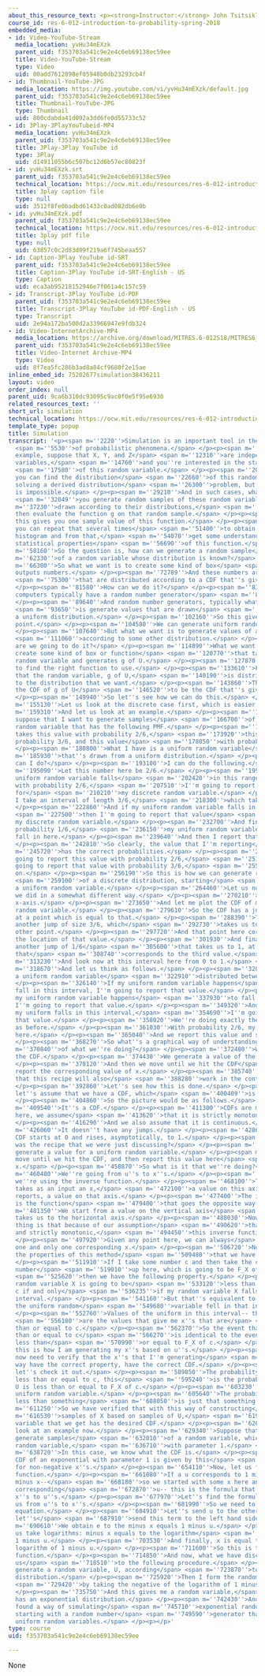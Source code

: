 ```yaml
---
about_this_resource_text: <p><strong>Instructor:</strong> John Tsitsiklis</p>
course_id: res-6-012-introduction-to-probability-spring-2018
embedded_media:
- id: Video-YouTube-Stream
  media_location: yvHu34mEXzk
  parent_uid: f353703a541c9e2e4c6eb69138ec59ee
  title: Video-YouTube-Stream
  type: Video
  uid: 00add7612898ef05948b0db23293cb4f
- id: Thumbnail-YouTube-JPG
  media_location: https://img.youtube.com/vi/yvHu34mEXzk/default.jpg
  parent_uid: f353703a541c9e2e4c6eb69138ec59ee
  title: Thumbnail-YouTube-JPG
  type: Thumbnail
  uid: 800cdabda41d092a3dd6fe0d55733c52
- id: 3Play-3PlayYouTubeid-MP4
  media_location: yvHu34mEXzk
  parent_uid: f353703a541c9e2e4c6eb69138ec59ee
  title: 3Play-3Play YouTube id
  type: 3Play
  uid: d14911055b6c507bc12d6b57ec80823f
- id: yvHu34mEXzk.srt
  parent_uid: f353703a541c9e2e4c6eb69138ec59ee
  technical_location: https://ocw.mit.edu/resources/res-6-012-introduction-to-probability-spring-2018/part-i-the-fundamentals/simulation/yvHu34mEXzk.srt
  title: 3play caption file
  type: null
  uid: 3512f8fe0badbd61433c0ad082db6e0b
- id: yvHu34mEXzk.pdf
  parent_uid: f353703a541c9e2e4c6eb69138ec59ee
  technical_location: https://ocw.mit.edu/resources/res-6-012-introduction-to-probability-spring-2018/part-i-the-fundamentals/simulation/yvHu34mEXzk.pdf
  title: 3play pdf file
  type: null
  uid: 63857c0c2d83d09f219a6f745beaa557
- id: Caption-3Play YouTube id-SRT
  parent_uid: f353703a541c9e2e4c6eb69138ec59ee
  title: Caption-3Play YouTube id-SRT-English - US
  type: Caption
  uid: eca3ab95218152946e7f061a4c157c59
- id: Transcript-3Play YouTube id-PDF
  parent_uid: f353703a541c9e2e4c6eb69138ec59ee
  title: Transcript-3Play YouTube id-PDF-English - US
  type: Transcript
  uid: 2e94a172ba500d2a33966947e9fdb324
- id: Video-InternetArchive-MP4
  media_location: https://archive.org/download/MITRES.6-012S18/MITRES6_012S18_S11-01_300k.mp4
  parent_uid: f353703a541c9e2e4c6eb69138ec59ee
  title: Video-Internet Archive-MP4
  type: Video
  uid: 8f7ea5fc286b3ad8a84cf9680f2e15ae
inline_embed_id: 75202677simulation38436211
layout: video
order_index: null
parent_uid: 9ca6b310dc93095c9ac0f0e5f95e6930
related_resources_text: ''
short_url: simulation
technical_location: https://ocw.mit.edu/resources/res-6-012-introduction-to-probability-spring-2018/part-i-the-fundamentals/simulation
template_type: popup
title: Simulation
transcript: '<p><span m=''2220''>Simulation is an important tool in the analysis</span>
  <span m=''5530''>of probabilistic phenomena.</span> </p><p><span m=''8830''>For
  example, suppose that X, Y, and Z</span> <span m=''12310''>are independent random
  variables,</span> <span m=''14760''>and you''re interested in the statistical properties</span>
  <span m=''17580''>of this random variable.</span> </p><p><span m=''20400''>Perhaps
  you can find the distribution</span> <span m=''22660''>of this random variable by
  solving a derived distribution</span> <span m=''26300''>problem, but sometimes this
  is impossible.</span> </p><p><span m=''29210''>And in such cases, what you do is,</span>
  <span m=''32049''>you generate random samples of these random variables</span> <span
  m=''37230''>drawn according to their distributions,</span> <span m=''39850''>and
  then evaluate the function g on that random sample.</span> </p><p><span m=''45450''>And
  this gives you one sample value of this function.</span> </p><p><span m=''49120''>And
  you can repeat that several times</span> <span m=''51400''>to obtain some kind of
  histogram and from that,</span> <span m=''54070''>get some understanding about the
  statistical properties</span> <span m=''56690''>of this function.</span> </p><p><span
  m=''58160''>So the question is, how can we generate a random sample</span> <span
  m=''62330''>of a random variable whose distribution is known?</span> </p><p><span
  m=''66300''>So what we want is to create some kind of box</span> <span m=''70230''>that
  outputs numbers.</span> </p><p><span m=''72789''>And these numbers are random variables</span>
  <span m=''75300''>that are distributed according to a CDF that''s given to us.</span>
  </p><p><span m=''81580''>How can we do it?</span> </p><p><span m=''83270''>Well,
  computers typically have a random number generator</span> <span m=''88010''>in them.</span>
  </p><p><span m=''89640''>And random number generators, typically what they do</span>
  <span m=''93650''>is generate values that are drawn</span> <span m=''97729''>from
  a uniform distribution.</span> </p><p><span m=''102160''>So this gives us a starting
  point.</span> </p><p><span m=''104580''>We can generate uniform random variables.</span>
  </p><p><span m=''107640''>But what we want is to generate values of a random variable</span>
  <span m=''111060''>according to some other distribution.</span> </p><p><span m=''112940''>How
  are we going to do it?</span> </p><p><span m=''114890''>What we want to do is to
  create some kind of box or function</span> <span m=''120770''>that takes this uniform
  random variable and generates g of U.</span> </p><p><span m=''127870''>And we want
  to find the right function to use.</span> </p><p><span m=''133610''>Find a g so
  that the random variable, g of U,</span> <span m=''140190''>is distributed according
  to the distribution that we want.</span> </p><p><span m=''143860''>That is, we want
  the CDF of g of U</span> <span m=''146520''>to be the CDF that''s given to us.</span>
  </p><p><span m=''149940''>So let''s see how we can do this.</span> </p><p><span
  m=''155130''>Let us look at the discrete case first, which is easier.</span> </p><p><span
  m=''159310''>And let us look at an example.</span> </p><p><span m=''161780''>So
  suppose that I want to generate samples</span> <span m=''166700''>of a discrete
  random variable that has the following PMF.</span> </p><p><span m=''171160''>It
  takes this value with probability 2/6,</span> <span m=''173920''>this value with
  probability 3/6, and this value</span> <span m=''178050''>with probability 1/6.</span>
  </p><p><span m=''180800''>What I have is a uniform random variable</span> <span
  m=''185930''>that''s drawn from a uniform distribution.</span> </p><p><span m=''190500''>What
  can I do?</span> </p><p><span m=''193100''>I can do the following.</span> </p><p><span
  m=''195090''>Let this number here be 2/6.</span> </p><p><span m=''199579''>If my
  uniform random variable falls</span> <span m=''202420''>in this range, which happens
  with probability 2/6,</span> <span m=''207510''>I''m going to report this value
  for</span> <span m=''210210''>my discrete random variable.</span> </p><p><span m=''214390''>Then
  I take an interval of length 3/6,</span> <span m=''218300''>which takes me to 5/6.</span>
  </p><p><span m=''222860''>And if my uniform random variable falls in this range,</span>
  <span m=''227500''>then I''m going to report that value</span> <span m=''230470''>for
  my discrete random variable.</span> </p><p><span m=''232700''>And finally, with
  probability 1/6,</span> <span m=''236150''>my uniform random variable happens to
  fall in here.</span> </p><p><span m=''239640''>And then I report that [value].</span>
  </p><p><span m=''242810''>So clearly, the value that I''m reporting</span> <span
  m=''245720''>has the correct probabilities.</span> </p><p><span m=''247480''>I''m
  going to report this value with probability 2/6,</span> <span m=''251180''>I''m
  going to report that value with probability 3/6,</span> <span m=''255020''>and so
  on.</span> </p><p><span m=''256190''>So this is how we can generate random samples</span>
  <span m=''259100''>of a discrete distribution, starting</span> <span m=''262010''>from
  a uniform random variable.</span> </p><p><span m=''264460''>Let us now look at what
  we did in a somewhat different way.</span> </p><p><span m=''270210''>This is the
  x-axis.</span> </p><p><span m=''273650''>And let me plot the CDF of my discrete
  random variable.</span> </p><p><span m=''279610''>So the CDF has a jump of 2/6,
  at a point which is equal to that.</span> </p><p><span m=''288390''>Then it has
  another jump of size 3/6, which</span> <span m=''292730''>takes us to 5/6 at some
  other point.</span> </p><p><span m=''297720''>And that point here corresponds to
  the location of that value.</span> </p><p><span m=''301930''>And finally, it has
  another jump of 1/6</span> <span m=''305600''>that takes us to 1, at another point,
  that</span> <span m=''308740''>corresponds to the third value.</span> </p><p><span
  m=''313230''>And look now at this interval here from 0 to 1.</span> </p><p><span
  m=''318670''>And let us think as follows.</span> </p><p><span m=''320630''>We have
  a uniform random variable</span> <span m=''322910''>distributed between 0 to 1.</span>
  </p><p><span m=''326140''>If my uniform random variable happens</span> <span m=''328770''>to
  fall in this interval, I''m going to report that value.</span> </p><p><span m=''334470''>If
  my uniform random variable happens</span> <span m=''337930''>to fall in this interval,
  I''m going to report that value.</span> </p><p><span m=''349320''>And finally, if
  my uniform falls in this interval,</span> <span m=''354690''>I''m going to report
  that value.</span> </p><p><span m=''358020''>We''re doing exactly the same thing
  as before.</span> </p><p><span m=''361030''>With probability 2/6, my uniform falls
  here.</span> </p><p><span m=''365040''>And we report this value and so on.</span>
  </p><p><span m=''368270''>So what''s a graphical way of understanding</span> <span
  m=''370840''>of what we''re doing?</span> </p><p><span m=''372480''>We''re taking
  the CDF.</span> </p><p><span m=''374430''>We generate a value of the uniform.</span>
  </p><p><span m=''378120''>And then we move until we hit the CDF</span> <span m=''382090''>and
  report the corresponding value of x.</span> </p><p><span m=''385740''>It turns out
  that this recipe will also</span> <span m=''388280''>work in the continuous case.</span>
  </p><p><span m=''392860''>Let''s see how this is done.</span> </p><p><span m=''396830''>So
  let''s assume that we have a CDF, which</span> <span m=''400409''>is strictly monotonic.</span>
  </p><p><span m=''404860''>So the picture would be as follows.</span> </p><p><span
  m=''409540''>It''s a CDF.</span> </p><p><span m=''411300''>CDFs are monotonic, but
  here, we assume</span> <span m=''413620''>that it is strictly monotonic.</span>
  </p><p><span m=''416290''>And we also assume that it is continuous.</span> </p><p><span
  m=''426060''>It doesn''t have any jumps.</span> </p><p><span m=''428690''>So this
  CDF starts at 0 and rises, asymptotically, to 1.</span> </p><p><span m=''436530''>What
  was the recipe that we were just discussing?</span> </p><p><span m=''440480''>We
  generate a value for a uniform random variable.</span> </p><p><span m=''448110''>We
  move until we hit the CDF, and then report this value here</span> <span m=''456440''>for
  x.</span> </p><p><span m=''458870''>So what is it that we''re doing?</span> </p><p><span
  m=''460480''>We''re going from u''s to x''s.</span> </p><p><span m=''463440''>So
  we''re using the inverse function.</span> </p><p><span m=''468100''>The cumulative
  takes as an input an x,</span> <span m=''472100''>a value on this axis, and then
  reports, a value on that axis.</span> </p><p><span m=''477400''>The inverse function
  is the function</span> <span m=''479400''>that goes the opposite way.</span> </p><p><span
  m=''481350''>We start from a value on the vertical axis</span> <span m=''483850''>and
  takes us to the horizontal axis.</span> </p><p><span m=''488030''>Now, the important
  thing is that because of our assumption</span> <span m=''490620''>that f is continuous
  and strictly monotonic,</span> <span m=''494450''>this inverse function is well-defined.</span>
  </p><p><span m=''497920''>Given any point here, we can always</span> <span m=''500020''>find
  one and only one corresponding x.</span> </p><p><span m=''506720''>Now, what are
  the properties of this method</span> <span m=''509480''>that we have been using?</span>
  </p><p><span m=''511910''>If I take some number c and then take the corresponding
  number</span> <span m=''519010''>up here, which is going to be F_X of c,</span>
  <span m=''525620''>then we have the following property.</span> </p><p><span m=''529020''>My
  random variable X is going to be</span> <span m=''533120''>less than or equal to
  c if and only</span> <span m=''536235''>if my random variable X falls into this
  interval.</span> </p><p><span m=''541160''>But that''s equivalent to saying that
  the uniform random</span> <span m=''549680''>variable fell in that interval.</span>
  </p><p><span m=''552760''>Values of the uniform in this interval-- these</span>
  <span m=''556180''>are the values that give me x''s that are</span> <span m=''559600''>less
  than or equal to c.</span> </p><p><span m=''562370''>So the event that X is less
  than or equal to c</span> <span m=''566270''>is identical to the event that U is
  less than</span> <span m=''570990''>or equal to F_X of c.</span> </p><p><span m=''574410''>So
  this is how I am generating my x''s based on u''s.</span> </p><p><span m=''579260''>We
  now need to verify that the x''s that I''m generating</span> <span m=''582400''>this
  way have the correct property, have the correct CDF.</span> </p><p><span m=''587110''>So
  let''s check it out.</span> </p><p><span m=''589850''>The probability that X is
  less than or equal to c, this</span> <span m=''595240''>is the probability that
  U is less than or equal to F_X of c.</span> </p><p><span m=''603230''>But U is a
  uniform random variable.</span> </p><p><span m=''605640''>The probability of being
  less than something</span> <span m=''608050''>is just that something.</span> </p><p><span
  m=''611250''>So we have verified that with this way of constructing</span> <span
  m=''616530''>samples of X based on samples of U,</span> <span m=''619650''>the random
  variable that we get has the desired CDF.</span> </p><p><span m=''626950''>Let''s
  look at an example now.</span> </p><p><span m=''629340''>Suppose that we want to
  generate samples</span> <span m=''632010''>of a random variable, which is an exponential
  random variable,</span> <span m=''636710''>with parameter 1.</span> </p><p><span
  m=''638720''>In this case, we know what the CDF is.</span> </p><p><span m=''641770''>The
  CDF of an exponential with parameter 1 is given by this</span> <span m=''647600''>formula,
  for non-negative x''s.</span> </p><p><span m=''654110''>Now, let us find the inverse
  function.</span> </p><p><span m=''661080''>If a u corresponds to 1 minus e to the
  minus x--</span> <span m=''668180''>so we started with some x here and we find the
  corresponding</span> <span m=''672870''>u-- this is the formula that takes us from
  x''s to u''s.</span> </p><p><span m=''677970''>Let''s find the formula that takes
  us from u''s to x''s.</span> </p><p><span m=''681990''>So we need to solve this
  equation.</span> </p><p><span m=''684910''>Let''s send u to the other side, and
  let''s</span> <span m=''687910''>send this term to the left hand side.</span> </p><p><span
  m=''690610''>We obtain e to the minus x equals 1 minus u.</span> </p><p><span m=''695750''>Let
  us take logarithms: minus x equals to the logarithm</span> <span m=''701060''>of
  1 minus u.</span> </p><p><span m=''703530''>And finally, x is equal to minus the
  logarithm of 1 minus u.</span> </p><p><span m=''711600''>So this is the inverse
  function.</span> </p><p><span m=''714850''>And now, what we have discussed leads
  us</span> <span m=''718510''>to the following procedure.</span> </p><p><span m=''720590''>I
  generate a random variable, U, according</span> <span m=''723870''>to the uniform
  distribution.</span> </p><p><span m=''725920''>Then I form the random variable X</span>
  <span m=''729420''>by taking the negative of the logarithm of 1 minus U.</span>
  </p><p><span m=''735750''>And this gives me a random variable,</span> <span m=''740010''>which
  has an exponential distribution.</span> </p><p><span m=''742430''>And so we have
  found a way of simulating</span> <span m=''745710''>exponential random variables,
  starting with a random number</span> <span m=''749590''>generator that produces
  uniform random variables.</span> </p><p></p>'
type: course
uid: f353703a541c9e2e4c6eb69138ec59ee

---
```

None